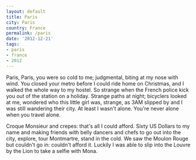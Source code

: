 ```yaml
---
layout: default
title: Paris
city: Paris
country: France
permalink: /paris
date: '2012-12-21'
tags:
- paris
- france
- 2012
---
```

Paris, Paris, you were so cold to me; judgmental, biting at my nose with wind. You closed your metro before I could ride home on Christmas, and I walked the whole way to my hostel. So strange when the French police kick you out of the station on a holiday. Strange paths at night; bicyclers looked at me, wondered who this little girl was, strange, as 3AM slipped by and I was still wandering their city. At least I wasn't alone. You're never alone when you travel alone.

Croque Monsieur and crepes: that's all I could afford. Sixty US Dollars to my name and making friends with belly dancers and chefs to go out into the city, explore, tour Montmartre, stand in the cold. We saw the Moulon Rouge but couldn't go in: couldn't afford it. Luckily I was able to slip into the Louvre by the Lion to take a selfie with Mona.